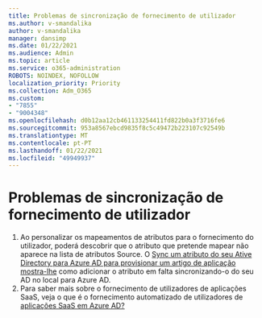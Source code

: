 ```yaml
---
title: Problemas de sincronização de fornecimento de utilizador
ms.author: v-smandalika
author: v-smandalika
manager: dansimp
ms.date: 01/22/2021
ms.audience: Admin
ms.topic: article
ms.service: o365-administration
ROBOTS: NOINDEX, NOFOLLOW
localization_priority: Priority
ms.collection: Adm_O365
ms.custom:
- "7855"
- "9004348"
ms.openlocfilehash: d0b12aa12cb461133254411fd822b0a3f3716fe6
ms.sourcegitcommit: 953a8567ebcd9835f8c5c49472b223107c92549b
ms.translationtype: MT
ms.contentlocale: pt-PT
ms.lasthandoff: 01/22/2021
ms.locfileid: "49949937"
---
```

# <a name="user-provisioning-sync-issues"></a>Problemas de sincronização de fornecimento de utilizador

1. Ao personalizar os mapeamentos de atributos para o fornecimento do utilizador, poderá descobrir que o atributo que pretende mapear não aparece na lista de atributos Source. O [Sync um atributo do seu Ative Directory para Azure AD para provisionar um artigo de aplicação mostra-lhe](https://docs.microsoft.com/azure/active-directory/app-provisioning/user-provisioning-sync-attributes-for-mapping) como adicionar o atributo em falta sincronizando-o do seu AD no local para Azure AD.
2. Para saber mais sobre o fornecimento de utilizadores de aplicações SaaS, veja o que é o fornecimento automatizado de utilizadores de [aplicações SaaS em Azure AD?](https://docs.microsoft.com/azure/active-directory/app-provisioning/user-provisioning)